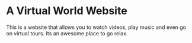 # A Virtual World Website

This is a website that allows you to watch videos, play music and even go on virtual tours.
Its an awesome place to go relax.